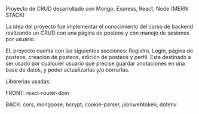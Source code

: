 Proyecto de CRUD desarrollado con Mongo, Express, React, Node (MERN STACK)

La idea del proyecto fue implementar el conocimiento del curso de backend realizando un CRUD con una página de posteos y con manejo de sesiones por usuario.

EL proyecto cuenta con las siguientes secciones: Registro, Login, página de posteos, creación de posteos, edición de posteos y perfil. Esta destinado a ser usado por cualquier usuario que precise guardar anotaciones en una base de datos, y poder actualizarlas y/o borrarlas.

Libererias usadas:

FRONT: react-router-dom

BACK: cors, mongoose, bcrypt, cookie-parser, jsonwebtoken, dotenv